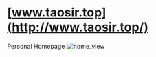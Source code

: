 # [www.taosir.top](http://www.taosir.top/)
Personal Homepage
![home_view](https://github.com/taosir/taosir.github.io/tree/master/assets/img/homepage.jpg)<br>


